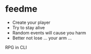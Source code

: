 # feedme
- Create your player
- Try to stay alive
- Random events will cause you harm
- Better not lose ... your arm ...

RPG in CLI
